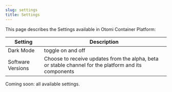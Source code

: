 ```yaml
---
slug: settings
title: Settings
---
```


This page describes the Settings available in Otomi Container Platform:

| Setting | Description |
| --- | --- |
| Dark Mode | toggle on and off |
| Software Versions | Choose to receive updates from the alpha, beta or stable channel for the platform and its components |

Coming soon: all available settings.
